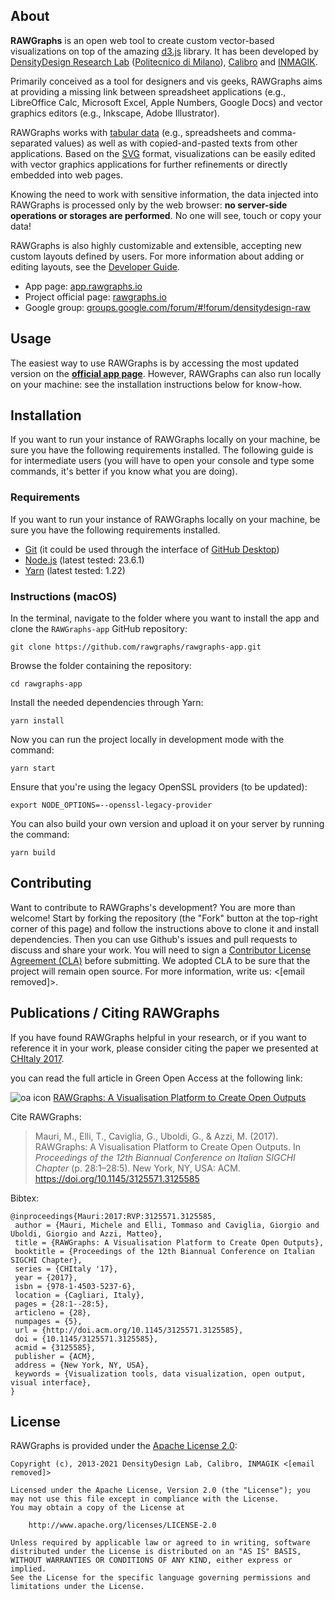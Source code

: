 ## About

**RAWGraphs** is an open web tool to create custom vector-based visualizations on top of the amazing [d3.js](https://github.com/mbostock/d3) library.
It has been developed by [DensityDesign Research Lab](http://www.densitydesign.org/) ([Politecnico di Milano](http://www.polimi.it/)), [Calibro](http://calib.ro/) and [INMAGIK](https://inmagik.com/).

Primarily conceived as a tool for designers and vis geeks, RAWGraphs aims at providing a missing link between spreadsheet applications (e.g., LibreOffice Calc, Microsoft Excel, Apple Numbers, Google Docs) and vector graphics editors (e.g., Inkscape, Adobe Illustrator).

RAWGraphs works with [tabular data](<https://en.wikipedia.org/wiki/Table_(information)>) (e.g., spreadsheets and comma-separated values) as well as with copied-and-pasted texts from other applications. Based on the [SVG](http://en.wikipedia.org/wiki/Svg) format, visualizations can be easily edited with vector graphics applications for further refinements or directly embedded into web pages.

Knowing the need to work with sensitive information, the data injected into RAWGraphs is processed only by the web browser: **no server-side operations or storages are performed**. No one will see, touch or copy your data!

RAWGraphs is also highly customizable and extensible, accepting new custom layouts defined by users. For more information about adding or editing layouts, see the [Developer Guide](https://github.com/rawgraphs/raw/wiki/Developer-Guide).

- App page: [app.rawgraphs.io](http://app.rawgraphs.io)
- Project official page: [rawgraphs.io](http://rawgraphs.io)
- Google group: [groups.google.com/forum/#!forum/densitydesign-raw](https://groups.google.com/forum/#!forum/densitydesign-raw)

## Usage

The easiest way to use RAWGraphs is by accessing the most updated version on the **[official app page](http://app.rawgraphs.io)**. However, RAWGraphs can also run locally on your machine: see the installation instructions below for know-how.

## Installation

If you want to run your instance of RAWGraphs locally on your machine, be sure you have the following requirements installed. The following guide is for intermediate users (you will have to open your console and type some commands, it's better if you know what you are doing).

### Requirements

If you want to run your instance of RAWGraphs locally on your machine, be sure you have the following requirements installed.

- [Git](https://git-scm.com/book/en/v2/Getting-Started-Installing-Git) (it could be used through the interface of [GitHub Desktop](https://desktop.github.com/))
- [Node.js](https://nodejs.org/en/) (latest tested: 23.6.1)
- [Yarn](https://yarnpkg.com/getting-started/install) (latest tested: 1.22)

### Instructions (macOS)

In the terminal, navigate to the folder where you want to install the app and clone the `RAWGraphs-app` GitHub repository:

```shell
git clone https://github.com/rawgraphs/rawgraphs-app.git
```

Browse the folder containing the repository:

```shell
cd rawgraphs-app
```

Install the needed dependencies through Yarn:

```shell
yarn install
```

Now you can run the project locally in development mode with the command:

```shell
yarn start
```

Ensure that you're using the legacy OpenSSL providers (to be updated):
```shell
export NODE_OPTIONS=--openssl-legacy-provider
```

You can also build your own version and upload it on your server by running the command:

```shell
yarn build
```

## Contributing

Want to contribute to RAWGraphs's development? You are more than welcome! Start by forking the repository (the "Fork" button at the top-right corner of this page) and follow the instructions above to clone it and install dependencies. Then you can use Github's issues and pull requests to discuss and share your work.
You will need to sign a [Contributor License Agreement (CLA)](https://en.wikipedia.org/wiki/Contributor_License_Agreement) before submitting. We adopted CLA to be sure that the project will remain open source. For more information, write us: <[email removed]>.

## Publications / Citing RAWGraphs

If you have found RAWGraphs helpful in your research, or if you want to reference it in your work, please consider citing the paper we presented at [CHItaly 2017](http://sites.unica.it/chitaly2017/).

you can read the full article in Green Open Access at the following link:

![oa icon](http://dl.acm.org/images/oa.gif) [RAWGraphs: A Visualisation Platform to Create Open Outputs](http://rawgraphs.io/about/#cite)

Cite RAWGraphs:

> Mauri, M., Elli, T., Caviglia, G., Uboldi, G., & Azzi, M. (2017). RAWGraphs: A Visualisation Platform to Create Open Outputs. In _Proceedings of the 12th Biannual Conference on Italian SIGCHI Chapter_ (p. 28:1–28:5). New York, NY, USA: ACM. https://doi.org/10.1145/3125571.3125585

Bibtex:

```
@inproceedings{Mauri:2017:RVP:3125571.3125585,
 author = {Mauri, Michele and Elli, Tommaso and Caviglia, Giorgio and Uboldi, Giorgio and Azzi, Matteo},
 title = {RAWGraphs: A Visualisation Platform to Create Open Outputs},
 booktitle = {Proceedings of the 12th Biannual Conference on Italian SIGCHI Chapter},
 series = {CHItaly '17},
 year = {2017},
 isbn = {978-1-4503-5237-6},
 location = {Cagliari, Italy},
 pages = {28:1--28:5},
 articleno = {28},
 numpages = {5},
 url = {http://doi.acm.org/10.1145/3125571.3125585},
 doi = {10.1145/3125571.3125585},
 acmid = {3125585},
 publisher = {ACM},
 address = {New York, NY, USA},
 keywords = {Visualization tools, data visualization, open output, visual interface},
}
```

## License

RAWGraphs is provided under the [Apache License 2.0](https://github.com/rawgraphs/rawgraphs-app/blob/master/LICENSE):

    Copyright (c), 2013-2021 DensityDesign Lab, Calibro, INMAGIK <[email removed]>
    
    Licensed under the Apache License, Version 2.0 (the "License"); you may not use this file except in compliance with the License.
    You may obtain a copy of the License at
    
    	http://www.apache.org/licenses/LICENSE-2.0
    
    Unless required by applicable law or agreed to in writing, software distributed under the License is distributed on an "AS IS" BASIS, WITHOUT WARRANTIES OR CONDITIONS OF ANY KIND, either express or implied.
    See the License for the specific language governing permissions and limitations under the License.

